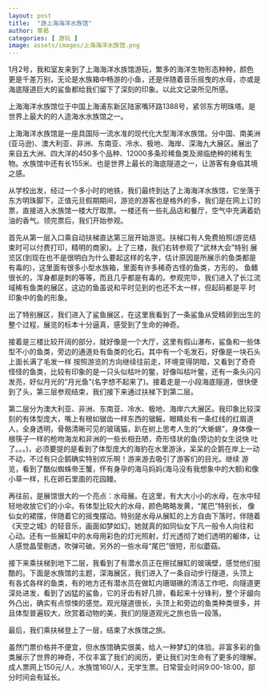 ```yaml
---
layout: post
title:  "游上海海洋水族馆"
author: 草曷
categories: [ 游玩 ]
image: assets/images/上海海洋水族馆.png
---
```


1月2号，我和室友来到了上海海洋水族馆游玩，繁多的海洋生物形态种种，颜色更是千差万别，无论是水族箱中畅游的小鱼，还是伴随着音乐摇曳的水母，亦或是海底隧道巨大的鲨鱼都给我们留下了深刻的印象。以此文记录所见所感。

上海海洋水族馆位于中国上海浦东新区陆家嘴环路1388号，紧邻东方明珠塔。是世界上最大的的人造海水水族馆之一。

上海海洋水族馆是一座具国际一流水准的现代化大型海洋水族馆。分中国、南美洲(亚马逊)、澳大利亚、非洲、东南亚、冷水、极地、海岸、深海九大展区。展出了来自五大洲、四大洋的450多个品种、12000多条珍稀鱼类及濒临绝种的稀有生物。水族馆中还有长155米、也是世界上最长的海底隧道之一，让游客有身临其境之感。

从学校出发，经过一个多小时的地铁，我们最终到达了上海海洋水族馆，它坐落于东方明珠脚下，正值元旦假期期间，游览的游客也是格外的多，我们是在网上订的票，直接进入水族馆一楼大厅取票。一楼还有一些礼品店和餐厅，空气中充满着奶油的香气。领完票后，我们开始参观。

首先从第一层入口乘自动扶梯直达第三层开始游览。扶梯口有人免费拍照(游览结束时可以付费打印，精明的商家)。上了三楼，我们右转参观了“武林大会”特别 展览区(到现在也不是很明白为什么要起这样的名字，估计原因是所展示的鱼类都是有毒的)，这里面有很多小型水族箱，里面有许多稀奇古怪的鱼类，方形的， 鱼鳍很长的，浑身都是刺的等等，而且几乎都是有毒的。参观完毕，我们进入了长江流域稀有鱼类的展区，这边的鱼虽说和平时见到的也还不太一样，但起码都是平 时印象中的鱼的形象。

出了特别展区，我们进入了鲨鱼展区，在这里我看到了一条鲨鱼从受精卵到出生的整个过程，展览的标本十分逼真，感受到了生命的神奇。

接着是三楼比较开阔的部分，就好像是一个大厅，这里有假山瀑布，鲨鱼和一些体型不小的鱼类，旁边的通道处有鱼类的化石。其中有一个毛发石，好像是一块石头上面长满了毛发一样
按照游览的方向继续往前走，环境变得阴暗，又看到了奇奇怪怪的鱼类，比较有印象的是一只头似枯叶的鳖，好像叫枯叶鳖，还有一条头闪闪发亮，好似月光的“月光鱼”(名字想不起来了)。接着走是一小段海底隧道，很快便到了头，第三层参观结束，我们接下来通过扶梯下到第二层。

第二层分为澳大利亚、非洲、东南亚、冷水、极地、海岸六大展区。我印象比较深刻的有体型庞大，嘴上有根如锯齿一样东西的锯鳐，眼睛处有一条红线的红眉道 人，全身透明，骨骼清晰可见的玻璃猫，趴在树上思考人生的“大蜥蜴”，身体像一根筷子一样的枪吻海龙和非洲的一些长相丑陋，奇形怪状的鱼(旁边的女生说快 吐了。。。)，必须要提的是看到了体型庞大的海豹在水里游泳，呆呆的企鹅在岸上一动不动，不过有只企鹅确实特别欢乐啊！游来游去吸引了游客们的目光。继续 游览，看到了酷似蜘蛛帝王蟹，怀有身孕的海马妈妈(海马没有我想象中的大额)和像小草一样，扎在卵石里面的花园鳗。

再往前，是展馆很大的一个亮点：水母展。在这里，有大大小小的水母，在水中轻轻地收放它们的小伞。有体型比较大的水母，颜色略略发黄，“尾巴”特别长， 像仙女的裙摆，伴随着它的摇曳摆动。特别是水母从展缸的上方自由下落时，伴随着《天空之城》的轻音乐，画面如梦如幻，她就真的如同仙女下凡一般令人向往和 心动。还有一些展缸中的水母用彩色的灯光照射，灯光透彻了她们透明的躯体，让人感觉晶莹剔透，吹弹可破。另外的一些水母“尾巴”很短，形似蘑菇。

接下来乘扶梯到地下二层，我看到了有潜水员正在擦拭展缸的玻璃壁，感觉他们挺酷的。下面是水族馆的主题，深海展区，我们进入了一条自动步行隧道，头顶上 有各式各样的鱼类，有的地方还有潜水员在做缸内珊瑚礁的清洁工作吧，向隧道更深处进发，看到了凶猛的鲨鱼，它的牙齿有好几排，看起来十分锋利，整个牙龈向 外凸出，确实有点惊悚的感觉。观光隧道很长，头顶上和旁边的鱼类种类很多，并且体型普遍较大，欣赏着动物的美，我们的隧道观光之旅也告一段落。

最后，我们乘扶梯登上了一层，结束了水族馆之旅。

虽然门票价格并不便宜，但水族馆确实很美，给人一种梦幻的体验。非富多彩的鱼类展示了世界的神奇，不仅丰富了我们的阅历，更让我们对生命有了更多的理解。
成人票网上150元/人，水族馆160/人，无学生票。日常营业时间9:00-18:00，部分时间会有延长。
